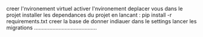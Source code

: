 creer l'nvironement virtuel 
activer l'nvironement
deplacer vous dans le projet
installer les dependances du projet en lancant : pip install -r requirements.txt
creer la base de donner indiauer dans le settings
lancer les migrations
......................................... 
